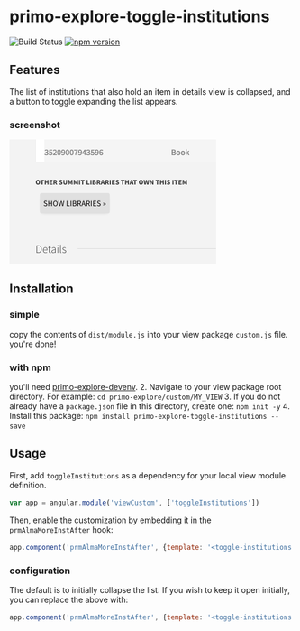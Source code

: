 # primo-explore-toggle-institutions

![Build Status](https://api.travis-ci.org/alliance-pcsg/primo-explore-toggle-institutions.svg?branch=master)
[![npm version](https://img.shields.io/npm/v/primo-explore-toggle-institutions.svg)](https://www.npmjs.com/package/primo-explore-toggle-institutions)

## Features
The list of institutions that also hold an item in details view is collapsed, and a button to toggle expanding the list appears.
### screenshot
![screenshot](screenshot.png)

## Installation
### simple
copy the contents of `dist/module.js` into your view package `custom.js` file. you're done!

### with npm
you'll need [primo-explore-devenv](https://github.com/ExLibrisGroup/primo-explore-devenv).
2. Navigate to your view package root directory. For example:
    ```
    cd primo-explore/custom/MY_VIEW
    ```
3. If you do not already have a `package.json` file in this directory, create one:
    ```
    npm init -y
    ```
4. Install this package:
    ```
    npm install primo-explore-toggle-institutions --save
    ```

## Usage
First, add `toggleInstitutions` as a dependency for your local view module definition.

```js
var app = angular.module('viewCustom', ['toggleInstitutions'])
```
Then, enable the customization by embedding it in the `prmAlmaMoreInstAfter` hook:
```js
app.component('prmAlmaMoreInstAfter', {template: '<toggle-institutions />'})
```
### configuration
The default is to initially collapse the list. If you wish to keep it open initially, you can replace the above with:
```js
app.component('prmAlmaMoreInstAfter', {template: '<toggle-institutions start-hidden=false />'})
```

<!-- ## Running tests
1. Clone the repo
2. Run `npm install`
3. Run `npm test` -->
